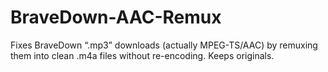 # BraveDown-AAC-Remux
Fixes BraveDown “.mp3” downloads (actually MPEG-TS/AAC) by remuxing them into clean .m4a files without re-encoding. Keeps originals.
